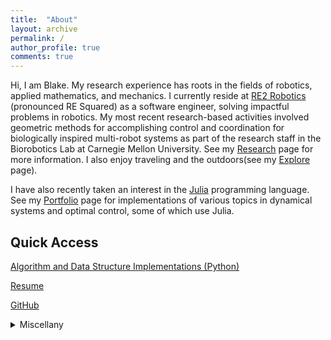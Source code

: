 ```yaml
---
title:  "About"
layout: archive
permalink: /
author_profile: true
comments: true
---
```

Hi, I am Blake. My research experience has roots in the fields of robotics, applied mathematics, and mechanics. I currently reside at <a href="https://www.resquared.com/">RE2 Robotics</a> (pronounced RE Squared) as a software engineer, solving impactful problems in robotics. My most recent research-based activities involved geometric methods for accomplishing control and coordination for biologically inspired multi-robot systems as part of the research staff in the Biorobotics Lab at Carnegie Mellon University. See my <a href="https://blakerbuchanan.github.io/Research/">Research</a> page for more information. I also enjoy traveling and the outdoors(see my <a href="https://blakerbuchanan.github.io/Explore/">Explore</a> page).

I have also recently taken an interest in the <a href="https://julialang.org/">Julia</a> programming language. See my <a href="https://blakerbuchanan.github.io/portfolio/">Portfolio</a> page for implementations of various topics in dynamical systems and optimal control, some of which use Julia.
## Quick Access
<a href="https://github.com/blakerbuchanan/algosdatastructs.git" target="_blank">Algorithm and Data Structure Implementations (Python)</a>  

<a href="{{ site.baseurl }}/viewable/Blake_Buchanan_Resume.pdf" target="_blank">Resume</a>

<a href="https://github.com/blakerbuchanan" target="_blank">GitHub</a>

<details>
  <summary>Miscellany</summary>
  <p>A three-dimensional fractal called the <a href="https://en.wikipedia.org/wiki/Mandelbulb">Mandelbulb</a> exists and it is beautiful. I find it difficult to stop eating Trader Joe's almond butter granola. </p>
